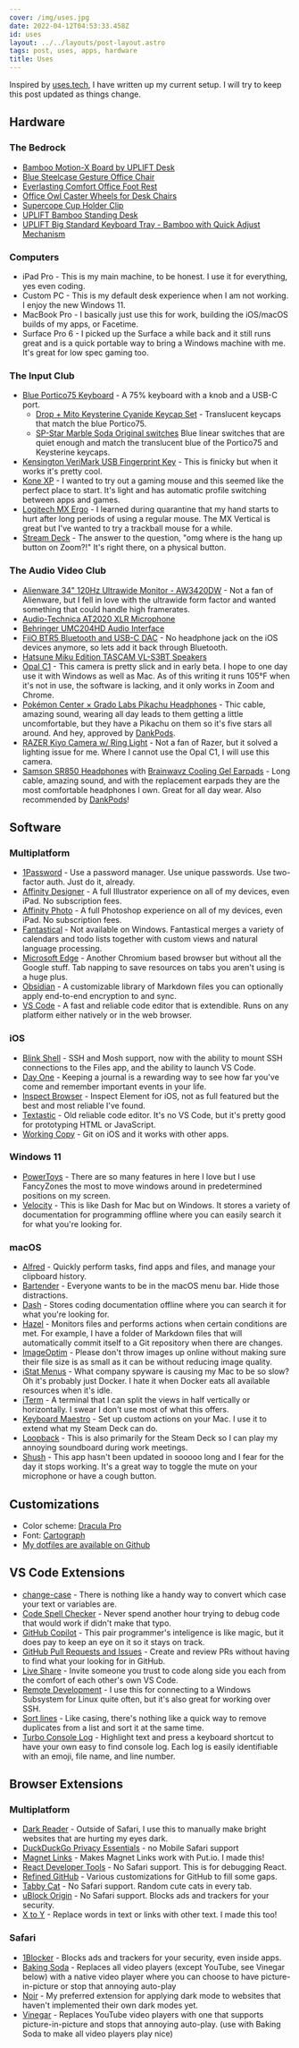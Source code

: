 ```yaml
---
cover: /img/uses.jpg
date: 2022-04-12T04:53:33.458Z
id: uses
layout: ../../layouts/post-layout.astro
tags: post, uses, apps, hardware
title: Uses
---
```

Inspired by [uses.tech](https://uses.tech), I have written up my current setup. I will try to keep this post updated as things change.


## Hardware

### The Bedrock

- [Bamboo Motion-X Board by UPLIFT Desk](https://www.upliftdesk.com/bamboo-motion-x-board-by-uplift-desk/)
- [Blue Steelcase Gesture Office Chair](https://www.steelcase.com/products/office-chairs/gesture/)
- [Everlasting Comfort Office Foot Rest](https://smile.amazon.com/Foot-Rest-Under-Desk-Footstool/dp/B07PGLBCFG)
- [Office Owl Caster Wheels for Desk Chairs](https://smile.amazon.com/gp/product/B08JPXXK4C/)
- [Supercope Cup Holder Clip](https://smile.amazon.com/gp/product/B07FSDZN1Y/)
- [UPLIFT Bamboo Standing Desk](https://www.upliftdesk.com/uplift-v2-bamboo-standing-desk/) 
- [UPLIFT Big Standard Keyboard Tray - Bamboo with Quick Adjust Mechanism](https://www.upliftdesk.com/big-standard-keyboard-bamboo-tray-system-by-uplift-desk/)


### Computers

- iPad Pro - This is my main machine, to be honest. I use it for everything, yes even coding.
- Custom PC - This is my default desk experience when I am not working. I enjoy the new Windows 11.
- MacBook Pro - I basically just use this for work, building the iOS/macOS builds of my apps, or Facetime.
- Surface Pro 6 - I picked up the Surface a while back and it still runs great and is a quick portable way to bring a Windows machine with me. It's great for low spec gaming too.


### The Input Club

- [Blue Portico75 Keyboard](https://thekey.company/products/portico75?variant=39729815978073) - A 75% keyboard with a knob and a USB-C port.
	- [Drop + Mito Keysterine Cyanide Keycap Set](https://drop.com/buy/keysterine-keycap-set?defaultSelectionIds=965918) - Translucent keycaps that match the blue Portico75.
	- [SP-Star Marble Soda Original switches](https://thekey.company/collections/in-stock/products/sp-star-marble-soda-switches) Blue linear switches that are quiet enough and match the translucent blue of the Portico75 and Keysterine keycaps.
- [Kensington VeriMark USB Fingerprint Key](https://smile.amazon.com/gp/product/B01NAVWPOJ) - This is finicky but when it works it's pretty cool.
- [Kone XP](https://www.roccat.com/products/kone-xp) - I wanted to try out a gaming mouse and this seemed like the perfect place to start. It's light and has automatic profile switching between apps and games.
- [Logitech MX Ergo](https://www.logitech.com/en-us/products/mice/mx-ergo-wireless-trackball-mouse.910-005178.html) - I learned during quarantine that my hand starts to hurt after long periods of using a regular mouse. The MX Vertical is great but I've wanted to try a trackball mouse for a while.
- [Stream Deck](https://www.elgato.com/en/stream-deck) - The answer to the question, "omg where is the hang up button on Zoom?!" It's right there, on a physical button.


### The Audio Video Club

- [Alienware 34" 120Hz Ultrawide Monitor - AW3420DW](https://smile.amazon.com/Alienware-Curved-NVIDIA-Edgelight-Monitor/dp/B07YLGH9Q5) - Not a fan of Alienware, but I fell in love with the ultrawide form factor and wanted something that could handle high framerates.
- [Audio-Technica AT2020 XLR Microphone](https://smile.amazon.com/gp/product/B0006H92QK/)
- [Behringer UMC204HD Audio Interface](https://www.behringer.com/product.html?modelCode=P0BK0)
- [FiiO BTR5 Bluetooth and USB-C DAC](https://www.fiio.com/btr5) - No headphone jack on the iOS devices anymore, so lets add it back through Bluetooth.
- [Hatsune Miku Edition TASCAM VL-S3BT Speakers](https://tascam.com/us/product/vl-s3/)
- [Opal C1](https://opalcamera.com) - This camera is pretty slick and in early beta. I hope to one day use it with Windows as well as Mac. As of this writing it runs 105°F when it's not in use, the software is lacking, and it only works in Zoom and Chrome.
- [Pokémon Center × Grado Labs Pikachu Headphones](https://gradolabs.com/pokemon) - Thic cable, amazing sound, wearing all day leads to them getting a little uncomfortable, but they have a Pikachu on them so it's five stars all around. And hey, approved by [DankPods](https://www.youtube.com/watch?v=kR0xiIYvOSw).
- [RAZER Kiyo Camera w/ Ring Light](https://www.razer.com/streaming-cameras/razer-kiyo) - Not a fan of Razer, but it solved a lighting issue for me. Where I cannot use the Opal C1, I will use this camera.
- [Samson SR850 Headphones](https://smile.amazon.com/Samson-SR850-Semi-Open-Back-Reference-Headphones/dp/B002LBSEQS) with [Brainwavz Cooling Gel Earpads](https://smile.amazon.com/gp/product/B07SBT93R9/) - Long cable, amazing sound, and with the replacement earpads they are the most comfortable headphones I own. Great for all day wear. Also recommended by [DankPods](https://www.youtube.com/watch?v=aKIryezhAos)!


## Software

### Multiplatform

- [1Password](https://1password.com/) - Use a password manager. Use unique passwords. Use two-factor auth. Just do it, already.
- [Affinity Designer](https://affinity.serif.com/en-us/designer/) - A full Illustrator experience on all of my devices, even iPad. No subscription fees.
- [Affinity Photo](https://affinity.serif.com/en-us/photo/) - A full Photoshop experience on all of my devices, even iPad. No subscription fees.
- [Fantastical](https://flexibits.com/fantastical) - Not available on Windows. Fantastical merges a variety of calendars and todo lists together with custom views and natural language processing.
- [Microsoft Edge](https://www.microsoft.com/en-us/edge) - Another Chromium based browser but without all the Google stuff. Tab napping to save resources on tabs you aren't using is a huge plus.
- [Obsidian](https://obsidian.md/) - A customizable library of Markdown files you can optionally apply end-to-end encryption to and sync.
- [VS Code](https://code.visualstudio.com/) - A fast and reliable code editor that is extendible. Runs on any platform either natively or in the web browser.


### iOS

- [Blink Shell](https://blink.sh/) - SSH and Mosh support, now with the ability to mount SSH connections to the Files app, and the ability to launch VS Code.
- [Day One](https://dayoneapp.com/) - Keeping a journal is a rewarding way to see how far you've come and remember important events in your life.
- [Inspect Browser](https://apps.pdyn.net/inspect/) - Inspect Element for iOS, not as full featured but the best and most reliable I've found.
- [Textastic](https://www.textasticapp.com/) - Old reliable code editor. It's no VS Code, but it's pretty good for prototyping HTML or JavaScript.
- [Working Copy](https://workingcopyapp.com/) - Git on iOS and it works with other apps.


### Windows 11

- [PowerToys](https://github.com/microsoft/PowerToys) - There are so many features in here I love but I use FancyZones the most to move windows around in predetermined positions on my screen.
- [Velocity](https://velocity.silverlakesoftware.com/) - This is like Dash for Mac but on Windows. It stores a variety of documentation for programming offline where you can easily search it for what you're looking for.


### macOS

- [Alfred](https://www.alfredapp.com/) - Quickly perform tasks, find apps and files, and manage your clipboard history.
- [Bartender](https://www.macbartender.com/) - Everyone wants to be in the macOS menu bar. Hide those distractions.
- [Dash](https://kapeli.com/dash) - Stores coding documentation offline where you can search it for what you're looking for.
- [Hazel](https://www.noodlesoft.com/) - Monitors files and performs actions when certain conditions are met. For example, I have a folder of Markdown files that will automatically commit itself to a Git repository when there are changes.
- [ImageOptim](https://imageoptim.com/mac) - Please don't throw images up online without making sure their file size is as small as it can be without reducing image quality.
- [iStat Menus](https://bjango.com/mac/istatmenus/) - What company spyware is causing my Mac to be so slow? Oh it's probably just Docker. I hate it when Docker eats all available resources when it's idle.
- [iTerm](https://iterm2.com/) - A terminal that I can split the views in half vertically or horizontally. I swear I don't use most of what this offers.
- [Keyboard Maestro](https://www.keyboardmaestro.com/) - Set up custom actions on your Mac. I use it to extend what my Steam Deck can do.
- [Loopback](https://rogueamoeba.com/loopback/) - This is also primarily for the Steam Deck so I can play my annoying soundboard during work meetings.
- [Shush](https://mizage.com/shush/) - This app hasn't been updated in sooooo long and I fear for the day it stops working. It's a great way to toggle the mute on your microphone or have a cough button.


## Customizations

* Color scheme: [Dracula Pro](https://draculatheme.com/pro)
* Font: [Cartograph](https://connary.com/cartograph.html)
* [My dotfiles are available on Github](https://github.com/zicklepop/dotfiles)


## VS Code Extensions

- [change-case](https://marketplace.visualstudio.com/items?itemName=wmaurer.change-case) - There is nothing like a handy way to convert which case your text or variables are. 
- [Code Spell Checker](https://marketplace.visualstudio.com/items?itemName=streetsidesoftware.code-spell-checker) - Never spend another hour trying to debug code that would work if didn't make that typo.
- [GitHub Copilot](https://marketplace.visualstudio.com/items?itemName=GitHub.copilot) - This pair programmer's inteligence is like magic, but it does pay to keep an eye on it so it stays on track.
- [GitHub Pull Requests and Issues](https://marketplace.visualstudio.com/items?itemName=GitHub.vscode-pull-request-github) - Create and review PRs without having to find what your looking for in GitHub.
- [Live Share](https://marketplace.visualstudio.com/items?itemName=MS-vsliveshare.vsliveshare) - Invite someone you trust to code along side you each from the comfort of each other's own VS Code.
- [Remote Development](https://marketplace.visualstudio.com/items?itemName=ms-vscode-remote.vscode-remote-extensionpack) - I use this for connecting to a Windows Subsystem for Linux quite often, but it's also great for working over SSH.
- [Sort lines](https://marketplace.visualstudio.com/items?itemName=Tyriar.sort-lines) - Like casing, there's nothing like a quick way to remove duplicates from a list and sort it at the same time.
- [Turbo Console Log](https://marketplace.visualstudio.com/items?itemName=ChakrounAnas.turbo-console-log) - Highlight text and press a keyboard shortcut to have your own easy to find console log. Each log is easily identifiable with an emoji, file name, and line number.


## Browser Extensions

### Multiplatform

- [Dark Reader](https://darkreader.org/) - Outside of Safari, I use this to manually make bright websites that are hurting my eyes dark.
- [DuckDuckGo Privacy Essentials](https://duckduckgo.com/app) - no Mobile Safari support
- [Magnet Links](https://girlfriend.technology/magnet-links/) - Makes Magnet Links work with Put.io. I made this!
- [React Developer Tools](https://reactjs.org/docs/optimizing-performance.html#profiling-components-with-the-devtools-profiler) - No Safari support. This is for debugging React.
- [Refined GitHub](https://github.com/refined-github/refined-github) - Various customizations for GitHub to fill some gaps.
- [Tabby Cat](https://www.tabbycats.club/) - No Safari support. Random cute cats in every tab.
- [uBlock Origin](https://ublockorigin.com/) - No Safari support. Blocks ads and trackers for your security.
- [X to Y](https://girlfriend.technology/x-to-y/) - Replace words in text or links with other text. I made this too!


### Safari

- [1Blocker](https://1blocker.com/) - Blocks ads and trackers for your security, even inside apps.
- [Baking Soda](https://andadinosaur.com/launch-baking-soda) - Replaces all video players (except YouTube, see Vinegar below) with a native video player where you can choose to have picture-in-picture or stop that annoying auto-play
- [Noir](https://getnoir.app/) - My preferred extension for applying dark mode to websites that haven't implemented their own dark modes yet.
- [Vinegar](https://andadinosaur.com/launch-vinegar) - Replaces YouTube video players with one that supports picture-in-picture and stops that annoying auto-play. (use with Baking Soda to make all video players play nice)

